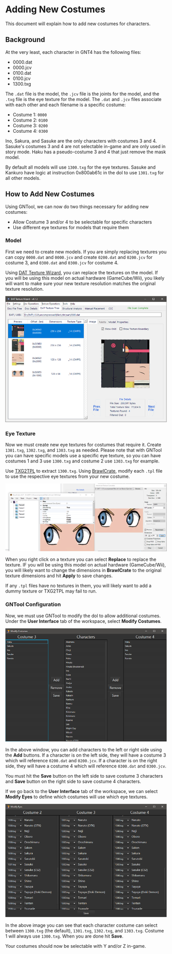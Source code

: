 # Adding New Costumes

This document will explain how to add new costumes for characters.

## Background

At the very least, each character in GNT4 has the following files:

- 0000.dat
- 0000.jcv
- 0100.dat
- 0100.jcv
- 1300.txg

The `.dat` file is the model, the `.jcv` file is the joints for the model, and the
`.txg` file is the eye texture for the model. The `.dat` and `.jcv` files associate with
each other and each filename is a specific costume:

- Costume 1: `0000`
- Costume 2: `0100`
- Costume 3: `0200`
- Costume 4: `0300`

Ino, Sakura, and Sasuke are the only characters with costumes 3 and 4. Sasuke's costumes
3 and 4 are not selectable in-game and are only used in story mode. Haku has a pseudo-costume
3 and 4 that just remove the mask model.

By default all models will use `1300.txg` for the eye textures. Sasuke and Kankuro have logic at
instruction 0x800ab61c in the dol to use `1301.txg` for all other models.

## How to Add New Costumes

Using GNTool, we can now do two things necessary for adding new costumes:

- Allow Costume 3 and/or 4 to be selectable for specific characters
- Use different eye textures for models that require them

### Model

First we need to create new models. If you are simply replacing textures you can copy `0000.dat`
and `0000.jcv` and create `0200.dat` and `0200.jcv` for costume 3, and `0300.dat` and `0300.jcv`
for costume 4.

Using [DAT Texture Wizard](https://github.com/DRGN-DRC/DAT-Texture-Wizard), you can replace the
textures on the model. If you will be using this model on actual hardware (GameCube/Wii), you
likely will want to make sure your new texture resolution matches the original texture
resolution.

![DAT Texture Wizard](/docs/dat_texture_wizard.png?raw=true "DAT Texture Wizard")

### Eye Texture

Now we must create new eye textures for costumes that require it. Create `1301.txg`, `1302.txg`,
and `1303.txg` as needed. Please note that with GNTool you can have specific models use a
specific eye texture, so you can have costumes 1 and 3 use `1300.txg` and costume 2 use
`1303.txg` for example.

Use [TXG2TPL](https://github.com/Struggleton/TXG2TPL) to extract `1300.txg`. Using
[BrawlCrate](https://github.com/soopercool101/BrawlCrate), modify each `.tpl` file to use the
respective eye textures from your new costume.

![BrawlCrate](/docs/brawlcrate.PNG?raw=true "BrawlCrate")

When you right click on a texture you can select
**Replace** to replace the texture. IF you will be using this model on actual hardware
(GameCube/Wii), you will likely want to change the dimensions in **BrawlCrate** to the original
texture dimensions and hit **Apply** to save changes.

If any `.tpl` files have no textures in them, you will likely want to add a dummy texture or
TXG2TPL may fail to run.

### GNTool Configuration

Now, we must use GNTool to modify the dol to allow additional costumes. Under the **User Interface**
tab of the workspace, select **Modify Costumes**.

![GNTool Logo](/docs/modify_costumes.png?raw=true "Modify Costumes")

In the above window, you can add characters to the left or right side using the **Add** buttons.
If a character is on the left side, they will have a costume 3 which will reference `0200.dat` and
`0200.jcv`. If a character is on the right side, they will have a costume 4 which will reference
`0300.dat` and `0300.jcv`.

You must hit the **Save** button on the left side to save costume 3 characters and **Save** button
on the right side to save costume 4 characters.

If we go back to the **User Interface** tab of the workspace, we can select **Modify Eyes** to
define which costumes will use which eye textures.

![GNTool Logo](/docs/modify_eyes.png?raw=true "Modify Eyes")

In the above image you can see that each character costume can select between `1300.txg`
(the default), `1301.txg`, `1302.txg`, and `1303.txg`. Costume 1 will always use `1300.txg`.
When you are done hit **Save**.

Your costumes should now be selectable with Y and/or Z in-game.
